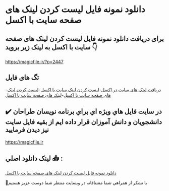 # دانلود نمونه فایل لیست کردن لینک های صفحه سایت با اکسل

## برای دریافت دانلود نمونه فایل لیست کردن لینک های صفحه سایت با اکسل به لینک زیر بروید 👇

https://magicfile.ir/?p=2447

## تگ های فایل

-[دریافت لینک های سایت در اکسل](https://magicfile.ir/product/%d9%81%d8%a7%db%8c%d9%84-%d9%84%db%8c%d8%b3%d8%aa-%da%a9%d8%b1%d8%af%d9%86-%d9%84%db%8c%d9%86%da%a9-%d9%87%d8%a7%db%8c-%d8%b5%d9%81%d8%ad%d9%87-%d8%b3%d8%a7%db%8c%d8%aa-%d8%a8%d8%a7-%d8%a7%da%a9%d8%b3%d9%84/)-[لیست کردن لینک سایت با اکسل](https://magicfile.ir/product/%d9%81%d8%a7%db%8c%d9%84-%d9%84%db%8c%d8%b3%d8%aa-%da%a9%d8%b1%d8%af%d9%86-%d9%84%db%8c%d9%86%da%a9-%d9%87%d8%a7%db%8c-%d8%b5%d9%81%d8%ad%d9%87-%d8%b3%d8%a7%db%8c%d8%aa-%d8%a8%d8%a7-%d8%a7%da%a9%d8%b3%d9%84/)-[لیست کردن لینک های صفحه سایت با اکسل](https://magicfile.ir/product/%d9%81%d8%a7%db%8c%d9%84-%d9%84%db%8c%d8%b3%d8%aa-%da%a9%d8%b1%d8%af%d9%86-%d9%84%db%8c%d9%86%da%a9-%d9%87%d8%a7%db%8c-%d8%b5%d9%81%d8%ad%d9%87-%d8%b3%d8%a7%db%8c%d8%aa-%d8%a8%d8%a7-%d8%a7%da%a9%d8%b3%d9%84/)-[لینک های صفحه سایت با اکسل](https://magicfile.ir/product/%d9%81%d8%a7%db%8c%d9%84-%d9%84%db%8c%d8%b3%d8%aa-%da%a9%d8%b1%d8%af%d9%86-%d9%84%db%8c%d9%86%da%a9-%d9%87%d8%a7%db%8c-%d8%b5%d9%81%d8%ad%d9%87-%d8%b3%d8%a7%db%8c%d8%aa-%d8%a8%d8%a7-%d8%a7%da%a9%d8%b3%d9%84/)

## ✔️ در سايت فايل هاي ويژه اي براي برنامه نويسان طراحان دانشجويان و دانش آموزان قرار داده ايم از بقيه فايل سايت نيز ديدن فرماييد

https://magicfile.ir


## لينک دانلود اصلي 📥 :

[دانلود نمونه فایل لیست کردن لینک های صفحه سایت با اکسل](https://magicfile.ir/product/%d9%81%d8%a7%db%8c%d9%84-%d9%84%db%8c%d8%b3%d8%aa-%da%a9%d8%b1%d8%af%d9%86-%d9%84%db%8c%d9%86%da%a9-%d9%87%d8%a7%db%8c-%d8%b5%d9%81%d8%ad%d9%87-%d8%b3%d8%a7%db%8c%d8%aa-%d8%a8%d8%a7-%d8%a7%da%a9%d8%b3%d9%84/) 


🙏با تشکر از همراهي شما مشتاقانه در وبسایت منتظر شما دوست عزیز هستیم

